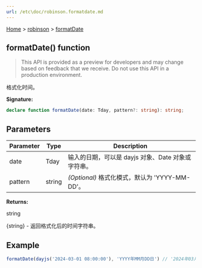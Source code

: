 ```yaml
---
url: /etc\doc/robinson.formatdate.md
---
```

[Home](./index.md) > [robinson](./robinson.md) > [formatDate](./robinson.formatdate.md)

## formatDate() function

> This API is provided as a preview for developers and may change based on feedback that we receive. Do not use this API in a production environment.

格式化时间。

**Signature:**

```typescript
declare function formatDate(date: Tday, pattern?: string): string;
```

## Parameters

|  Parameter | Type | Description |
|  --- | --- | --- |
|  date | Tday | 输入的日期，可以是 dayjs 对象、Date 对象或字符串。 |
|  pattern | string | *(Optional)* 格式化模式，默认为 'YYYY-MM-DD'。 |

**Returns:**

string

{string} - 返回格式化后的时间字符串。

## Example

```javascript
formatDate(dayjs('2024-03-01 08:00:00'), 'YYYY年MM月DD日') // '2024年03月01日'
```
